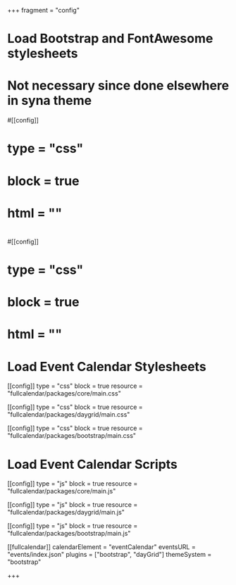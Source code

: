 +++
fragment = "config"

# Load Bootstrap and FontAwesome stylesheets
# Not necessary since done elsewhere in syna theme
#[[config]]
#  type = "css"
#  block = true
#  html = "<link href='https://use.fontawesome.com/releases/v5.0.6/css/all.css' rel='stylesheet'/>"
#
#[[config]]
#  type = "css"
#  block = true
#  html = "<link href='https://maxcdn.bootstrapcdn.com/bootstrap/4.0.0/css/bootstrap.min.css' rel='stylesheet'/>"

# Load Event Calendar Stylesheets
[[config]]
  type = "css"
  block = true
  resource = "fullcalendar/packages/core/main.css"

[[config]]
  type = "css"
  block = true
  resource = "fullcalendar/packages/daygrid/main.css"

[[config]]
  type = "css"
  block = true
  resource = "fullcalendar/packages/bootstrap/main.css"

# Load Event Calendar Scripts
[[config]]
  type = "js"
  block = true
  resource = "fullcalendar/packages/core/main.js"

[[config]]
  type = "js"
  block = true
  resource = "fullcalendar/packages/daygrid/main.js"

[[config]]
  type = "js"
  block = true
  resource = "fullcalendar/packages/bootstrap/main.js"

[[fullcalendar]]
  calendarElement = "eventCalendar"
  eventsURL = "events/index.json"
  plugins = ["bootstrap", "dayGrid"]
  themeSystem = "bootstrap"

+++
